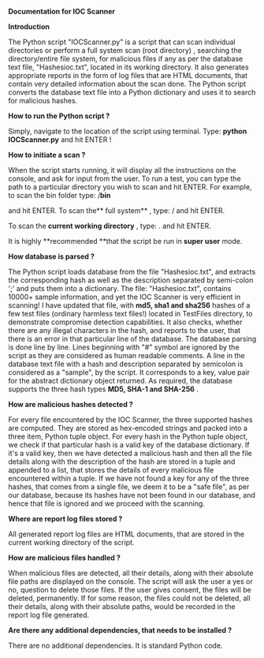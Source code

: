 **Documentation for IOC Scanner**

**Introduction**

The Python script "IOCScanner.py" is a script that can scan individual directories or perform a full system scan (root directory) , searching the directory/entire file system, for malicious files if any as per the database text file, "Hashesioc.txt", located in its working directory.
It also generates appropriate reports in the form of log files that are HTML documents, that contain very detailed information about the scan done.
The Python script converts the database text file into a Python dictionary and uses it to search for malicious hashes.

**How to run the Python script ?**

Simply, navigate to the location of the script using terminal. 
Type: **python IOCScanner.py**
and hit ENTER !


**How to initiate a scan ?**

When the script starts running, it will display all the instructions on the console, and ask for input from the user.
To run a test, you can type the path to a particular directory you wish to scan and hit ENTER.
For example, to scan the bin folder type:
/**bin**

and hit ENTER.
To scan the** full system** , type:
/
and hit ENTER.

To scan the **current working directory** , type:
.
and hit ENTER.

It is highly **recommended **that the script be run in **super user** mode.


**How database is parsed ?**

The Python script loads database from the file "Hashesioc.txt", and extracts the corresponding hash as well as the description separated by semi-colon ';' and puts them into a dictionary.
The file: "Hashesioc.txt", contains 10000+ sample information, and yet the IOC Scanner is very efficient in scanning!
I have updated that file, with **md5, sha1 and sha256** hashes of a few test files (ordinary harmless text files!) located in TestFiles directory, to demonstrate compromise detection capabilities.
It also checks, whether there are any illegal characters in the hash, and reports to the user, that there is an error in that particular line of the database.
The database parsing is done line by line. Lines beginning with "#" symbol are ignored by the script as they are considered as human readable comments.
A line in the database text file with a hash and description separated by semicolon is considered as a "sample", by the script.
It corresponds to a key, value pair for the abstract dictionary object returned.
As required, the database supports the three hash types **MD5, SHA-1 and SHA-256** .


**How are malicious hashes detected ?**

For every file encountered by the IOC Scanner, the three supported hashes are computed. They are stored as hex-encoded strings and packed into a three item, Python tuple object.
For every hash in the Python tuple object, we check if that particular hash is a valid key of the database dictionary.
If it's a valid key, then we have detected a malicious hash and then all the file details along with the description of the hash are stored in a tuple and appended to a list, that stores the details of every malicious file encountered within a tuple.
If we have not found a key for any of the three hashes, that comes from a single file, we deem it to be a "safe file", as per our database, because its hashes have not been found in our database, and hence that file is ignored and we proceed with the scanning.


**Where are report log files stored ?**

All generated report log files are HTML documents, that are stored in the current working directory of the script.


**How are malicious files handled ?**

When malicious files are detected, all their details, along with their absolute file paths are displayed on the console.
The script will ask the user a yes or no, question to delete those files.
If the user gives consent, the files will be deleted, permanently.
If for some reason, the files could not be deleted, all their details, along with their absolute paths, would be recorded in the report log file generated.


**Are there any additional dependencies, that needs to be installed ?**

There are no additional dependencies. It is standard Python code.
